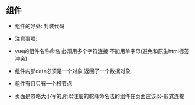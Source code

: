 ## 组件

+ 组件的好处: 封装代码

+ 注意事项:
+ vue的组件名称命名 必须用多个字符连接 不能用单字母(避免和原生html标签冲突)
+ 组件内部data必须是一个对象,返回了一个数据对象
+ 组件有且只有一个根节点
+ 页面是忽略大小写的,所以注册的驼峰命名法的组件在页面应该以-形式连接